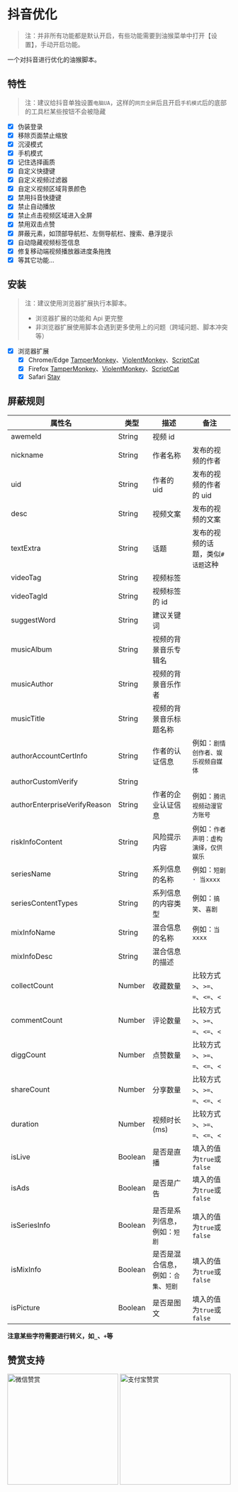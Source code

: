 # 抖音优化

> 注：并非所有功能都是默认开启，有些功能需要到油猴菜单中打开【设置】，手动开启功能。

一个对抖音进行优化的油猴脚本。

## 特性

> 注：建议给抖音单独设置`电脑UA`，这样的`网页全屏`后且开启`手机模式`后的底部的工具栏某些按钮不会被隐藏

- [x] 伪装登录
- [x] 移除页面禁止缩放
- [x] 沉浸模式
- [x] 手机模式
- [x] 记住选择画质
- [x] 自定义快捷键
- [x] 自定义视频过滤器
- [x] 自定义视频区域背景颜色
- [x] 禁用抖音快捷键
- [x] 禁止自动播放
- [x] 禁止点击视频区域进入全屏
- [x] 禁用双击点赞
- [x] 屏蔽元素，如顶部导航栏、左侧导航栏、搜索、悬浮提示
- [x] 自动隐藏视频标签信息
- [x] 修复移动端视频播放器进度条拖拽
- [x] 等其它功能...

## 安装

> 注：建议使用浏览器扩展执行本脚本。
>
> - 浏览器扩展的功能和 Api 更完整
> - 非浏览器扩展使用脚本会遇到更多使用上的问题（跨域问题、脚本冲突等）

- [x] 浏览器扩展
  - [x] Chrome/Edge [TamperMonkey](https://microsoftedge.microsoft.com/addons/detail/%E7%AF%A1%E6%94%B9%E7%8C%B4/iikmkjmpaadaobahmlepeloendndfphd?hl=zh-CN)、[ViolentMonkey](https://microsoftedge.microsoft.com/addons/detail/%E6%9A%B4%E5%8A%9B%E7%8C%B4/eeagobfjdenkkddmbclomhiblgggliao?hl=zh-CN)、[ScriptCat](https://microsoftedge.microsoft.com/addons/detail/%E8%84%9A%E6%9C%AC%E7%8C%AB/liilgpjgabokdklappibcjfablkpcekh?hl=zh-CN)
  - [x] Firefox [TamperMonkey](https://addons.mozilla.org/zh-CN/firefox/addon/tampermonkey/)、[ViolentMonkey](https://addons.mozilla.org/zh-CN/firefox/addon/violentmonkey/)、[ScriptCat](https://addons.mozilla.org/zh-CN/firefox/addon/scriptcat/)
  - [x] Safari [Stay](https://apps.apple.com/cn/app/stay-for-safari-%E6%B5%8F%E8%A7%88%E5%99%A8%E4%BC%B4%E4%BE%A3/id1591620171)

## 屏蔽规则

| 属性名                       | 类型    | 描述                                 | 备注                                 |
| ---------------------------- | ------- | ------------------------------------ | ------------------------------------ |
| awemeId                      | String  | 视频 id                              |                                      |
| nickname                     | String  | 作者名称                             | 发布的视频的作者                     |
| uid                          | String  | 作者的 uid                           | 发布的视频的作者的 uid               |
| desc                         | String  | 视频文案                             | 发布的视频的文案                     |
| textExtra                    | String  | 话题                                 | 发布的视频的话题，类似`#话题`这种    |
| videoTag                     | String  | 视频标签                             |                                      |
| videoTagId                   | String  | 视频标签的 id                        |                                      |
| suggestWord                  | String  | 建议关键词                           |                                      |
| musicAlbum                   | String  | 视频的背景音乐专辑名                 |                                      |
| musicAuthor                  | String  | 视频的背景音乐作者                   |                                      |
| musicTitle                   | String  | 视频的背景音乐标题名称               |                                      |
| authorAccountCertInfo        | String  | 作者的认证信息                       | 例如：`剧情创作者、娱乐视频自媒体`   |
| authorCustomVerify           | String  |                                      |                                      |
| authorEnterpriseVerifyReason | String  | 作者的企业认证信息                   | 例如：`腾讯视频动漫官方账号`         |
| riskInfoContent              | String  | 风险提示内容                         | 例如：`作者声明：虚构演绎，仅供娱乐` |
| seriesName                   | String  | 系列信息的名称                       | 例如：`短剧 · 当xxxx`                |
| seriesContentTypes           | String  | 系列信息的内容类型                   | 例如：`搞笑`、`喜剧`                 |
| mixInfoName                  | String  | 混合信息的名称                       | 例如：`当xxxx`                       |
| mixInfoDesc                  | String  | 混合信息的描述                       |                                      |
| collectCount                 | Number  | 收藏数量                             | 比较方式`>`、`>=`、`=`、`<=`、`<`    |
| commentCount                 | Number  | 评论数量                             | 比较方式`>`、`>=`、`=`、`<=`、`<`    |
| diggCount                    | Number  | 点赞数量                             | 比较方式`>`、`>=`、`=`、`<=`、`<`    |
| shareCount                   | Number  | 分享数量                             | 比较方式`>`、`>=`、`=`、`<=`、`<`    |
| duration                     | Number  | 视频时长(ms)                         | 比较方式`>`、`>=`、`=`、`<=`、`<`    |
| isLive                       | Boolean | 是否是直播                           | 填入的值为`true`或`false`            |
| isAds                        | Boolean | 是否是广告                           | 填入的值为`true`或`false`            |
| isSeriesInfo                 | Boolean | 是否是系列信息，例如：`短剧`         | 填入的值为`true`或`false`            |
| isMixInfo                    | Boolean | 是否是混合信息，例如：`合集`、`短剧` | 填入的值为`true`或`false`            |
| isPicture                    | Boolean | 是否是图文                           | 填入的值为`true`或`false`            |

**注意某些字符需要进行转义，如`_`、`+`等**

## 赞赏支持

<img src="https://fastly.jsdelivr.net/gh/WhiteSevs/TamperMonkeyScript/asset/img/wx_zsm.png" alt="微信赞赏" width="250" height="250">
<img src="https://fastly.jsdelivr.net/gh/WhiteSevs/TamperMonkeyScript/asset/img/zfb_skm.png" alt="支付宝赞赏" width="250" height="250">
